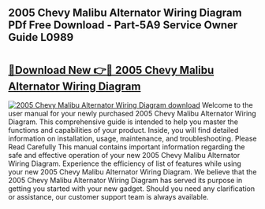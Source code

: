 ## 2005 Chevy Malibu Alternator Wiring Diagram PDf Free Download - Part-5A9 Service Owner Guide L0989

# <h2><a href="http://dfpr6iw.blite.top/?on=2005+Chevy+Malibu+Alternator+Wiring+Diagram">🔗Download New 👉🔴 2005 Chevy Malibu Alternator Wiring Diagram</a></h2>

[![2005 Chevy Malibu Alternator Wiring Diagram download](https://i.imgur.com/lujVjoI.png)](http://dfpr6iw.blite.top/?on=2005+Chevy+Malibu+Alternator+Wiring+Diagram)
Welcome to the user manual for your newly purchased 2005 Chevy Malibu Alternator Wiring Diagram. This comprehensive guide is intended to help you master the functions and capabilities of your product. Inside, you will find detailed information on installation, usage, maintenance, and troubleshooting. Please Read Carefully This manual contains important information regarding the safe and effective operation of your new 2005 Chevy Malibu Alternator Wiring Diagram. Experience the efficiency of list of features while using your new 2005 Chevy Malibu Alternator Wiring Diagram. We believe that the 2005 Chevy Malibu Alternator Wiring Diagram has served its purpose in getting you started with your new gadget. Should you need any clarification or assistance, our customer support team is always available.
